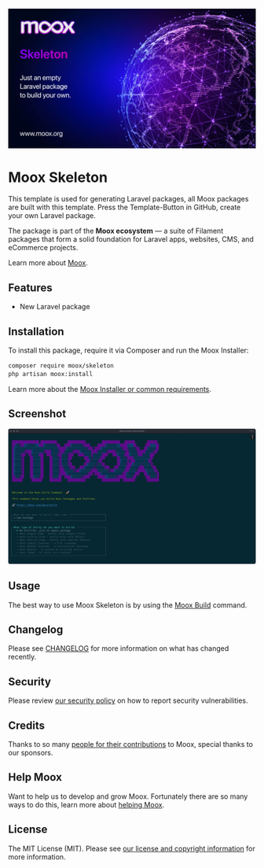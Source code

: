 <div class="filament-hidden">

![Moox Skeleton](banner.jpg)

</div>

# Moox Skeleton

This template is used for generating Laravel packages, all Moox packages are built with this template. Press the Template-Button in GitHub, create your own Laravel package.

The package is part of the **Moox ecosystem** — a suite of Filament packages that form a solid foundation for Laravel apps, websites, CMS, and eCommerce projects.

Learn more about [Moox](https://moox.org).

## Features

-   New Laravel package

## Installation

To install this package, require it via Composer and run the Moox Installer:

```bash
composer require moox/skeleton
php artisan moox:install
```

Learn more about the [Moox Installer or common requirements](https://moox.org/docs/getting-started/installation).

## Screenshot

![Moox Skeleton screenshot](screenshot/main.jpg)

## Usage

The best way to use Moox Skeleton is by using the [Moox Build](https://github.com/mooxphp/build) command.

## Changelog

Please see [CHANGELOG](CHANGELOG.md) for more information on what has changed recently.

## Security

Please review [our security policy](https://github.com/mooxphp/moox/security/policy) on how to report security vulnerabilities.

## Credits

Thanks to so many [people for their contributions](https://github.com/mooxphp/moox#contributors) to Moox, special thanks to our sponsors.

## Help Moox

Want to help us to develop and grow Moox. Fortunately there are so many ways to do this, learn more about [helping Moox](https://moox.org/help-moox).

## License

The MIT License (MIT). Please see [our license and copyright information](https://github.com/mooxphp/moox/blob/main/LICENSE.md) for more information.
